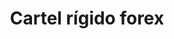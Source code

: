 ---
title: Cartel rígido forex
metaTitle: Cartel rígido forex
metaDescription: Cartel rígido forex personalizadas con calidad profesional en Cataluña.
description: Cartel rígido forex personalizadas con calidad profesional en Cataluña.
keywords: []
searchTerms: []
image: /img/product/cartel-forex.webp
galleryImages: []
alt: Cartel rígido forex
slug: cartel-rigido-forex
category: material-rigido
sku: GF-MR-001
price: 19.99
priceCurrency: EUR
brand: Reprodisseny
inStock: true
formFields: []
ratingValue: 0
reviewCount: 0
type: producto
schema:
  '@type': Product
  name: Cartel rígido forex
  description: Cartel rígido forex personalizadas con calidad profesional en Cataluña.
  image: https://reprodisseny.com/img/product/cartel-forex.webp
  sku: GF-MR-001
  brand:
    '@type': Organization
    name: Repro Disseny
  offers:
    '@type': Offer
    price: 19.99
    priceCurrency: EUR
    availability: https://schema.org/InStock
nav: Cartel rígido forex
faqs: []
---